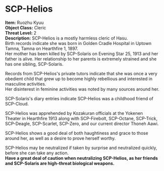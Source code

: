 # **SCP-Helios**
**Item:** Ruozhu Kyuu\
**Object Class:** Cleric\
**Threat Level:** 2\
**Description:** SCP-Helios is a mostly harmless cleric of Hasu.\
Birth records indicate she was born in Golden Cradle Hospital in Uptown Tamna, Tamna on Hearthfire 1, 1897.\
Her mother has been killed by SCP-Solaris on Evening Star 25, 1913 and her father is alive. Her relationship to her parents is extremely strained and she has one sibling, SCP-Solaris.

Records from SCP-Helios's private tutors indicate that she was once a very obedient child that grew up to become highly rebellious and interested in masculine activities.\
Her disinterest in feminine activities was noted by many sources around her.

SCP-Solaris's diary entries indicate SCP-Helios was a childhood friend of SCP-Cloud.

SCP-Helios was apprehended by Kozakuran officials at the Yokenen Theater in Hearthfire 1913 along with SCP-Firebolt, SCP-Octane, SCP-Trick, SCP-Deagle, SCP-Scarlet, SCP-Zero, and our current director Thoneh Aawi.

SCP-Helios shows a good deal of both haughtiness and grace to those around her, as well as a desire to prove herself worthy. 

SCP-Helios may be neutralized if taken by surprise and neutralized quickly, before she can take any action. \
**Have a great deal of caution when neutralizing SCP-Helios, as her friends and SCP-Solaris are high-threat biological weapons.**
